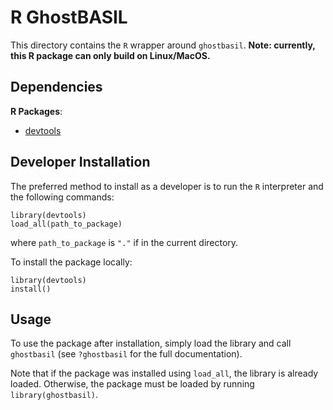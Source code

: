 # R GhostBASIL 

This directory contains the `R` wrapper around `ghostbasil`.
__Note: currently, this R package can only build on Linux/MacOS.__

## Dependencies

__R Packages__:
- [devtools](https://www.r-project.org/nosvn/pandoc/devtools.html)

## Developer Installation

The preferred method to install as a developer is to
run the `R` interpreter and the following commands:

```
library(devtools)
load_all(path_to_package)
```

where `path_to_package` is `"."` if in the current directory. 

To install the package locally:

```
library(devtools)
install()
```

## Usage

To use the package after installation, 
simply load the library and call `ghostbasil` 
(see `?ghostbasil` for the full documentation).

Note that if the package was installed using `load_all`,
the library is already loaded.
Otherwise, the package must be loaded by running `library(ghostbasil)`.
